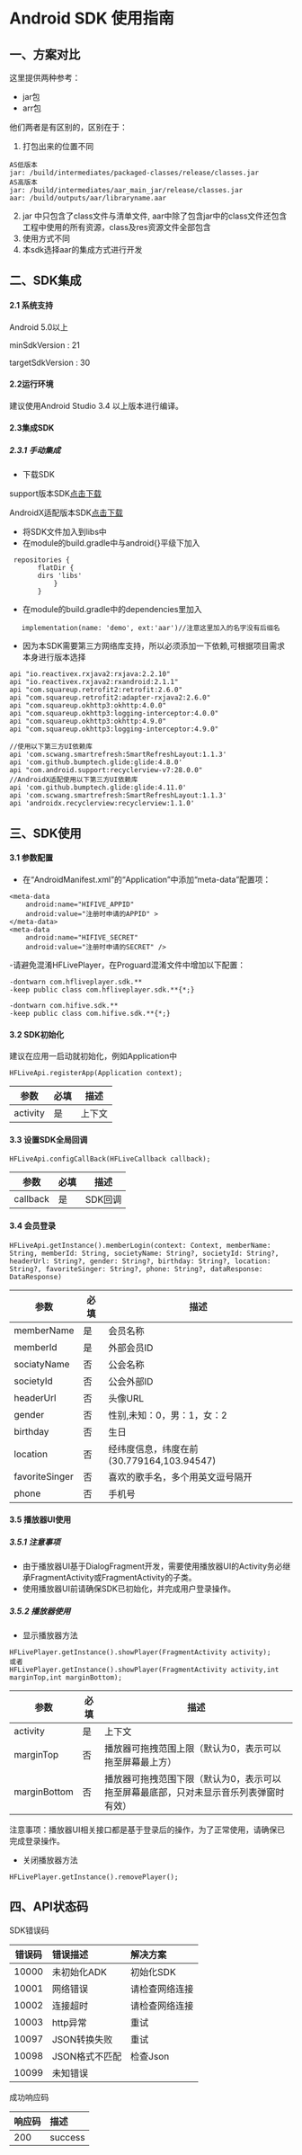

# Android SDK 使用指南
## 一、方案对比

这里提供两种参考：
- jar包
- arr包

他们两者是有区别的，区别在于：
1. 打包出来的位置不同

```
AS低版本
jar: /build/intermediates/packaged-classes/release/classes.jar
AS高版本
jar: /build/intermediates/aar_main_jar/release/classes.jar
aar: /build/outputs/aar/libraryname.aar
```
2. jar 中只包含了class文件与清单文件,
aar中除了包含jar中的class文件还包含工程中使用的所有资源，class及res资源文件全部包含
3. 使用方式不同
4. 本sdk选择aar的集成方式进行开发


## 二、SDK集成

#### 2.1 系统支持

Android 5.0以上

minSdkVersion    : 21

targetSdkVersion : 30

#### 2.2运行环境

建议使用Android Studio 3.4 以上版本进行编译。

#### 2.3集成SDK

##### 2.3.1 手动集成

- 下载SDK

support版本SDK[点击下载]()

AndroidX适配版本SDK[点击下载]()

- 将SDK文件加入到libs中
- 在module的build.gradle中与android{}平级下加入

```
 repositories {
       flatDir {
       dirs 'libs'
           }
       }
```
- 在module的build.gradle中的dependencies里加入

```
   implementation(name: 'demo', ext:'aar')//注意这里加入的名字没有后缀名
```


- 因为本SDK需要第三方网络库支持，所以必须添加一下依赖,可根据项目需求本身进行版本选择
```
api "io.reactivex.rxjava2:rxjava:2.2.10"
api "io.reactivex.rxjava2:rxandroid:2.1.1"
api "com.squareup.retrofit2:retrofit:2.6.0"
api "com.squareup.retrofit2:adapter-rxjava2:2.6.0"
api "com.squareup.okhttp3:okhttp:4.0.0"
api "com.squareup.okhttp3:logging-interceptor:4.0.0"
api "com.squareup.okhttp3:okhttp:4.9.0"
api "com.squareup.okhttp3:logging-interceptor:4.9.0"

//使用以下第三方UI依赖库
api 'com.scwang.smartrefresh:SmartRefreshLayout:1.1.3'
api 'com.github.bumptech.glide:glide:4.8.0'
api "com.android.support:recyclerview-v7:28.0.0"
//AndroidX适配使用以下第三方UI依赖库
api 'com.github.bumptech.glide:glide:4.11.0'
api 'com.scwang.smartrefresh:SmartRefreshLayout:1.1.3'
api 'androidx.recyclerview:recyclerview:1.1.0'
```

<!--##### 2.3.2 自动集成-->

<!-- - 在Module的build.gradle文件中添加配置：-->
<!--```-->
<!--repositories {-->
<!--    maven {-->
<!--        url 'http://172.16.52.62:8081/repository/hifive_repository'-->
<!--    }-->
<!--}-->
<!--```-->
<!--- 在Module的build.gradle文件中添加依赖：-->
<!--```-->
<!--api "com.hifive.sdk:liveplayer:1.0.0"-->
<!--```-->
<!--- AndroidX请切换为以下依赖：-->
<!--```-->
<!--api "com.hifive.sdk:liveplayer-androidx:1.0.0"-->
<!--```-->

<!--- 因项目基于Kotlin开发，在项目级的build.gradle中 buildscript的dependencies里面引入kotlin-->
<!--```-->
<!-- buildscript {-->
<!--     dependencies {-->
<!--         classpath "org.jetbrains.kotlin:kotlin-gradle-plugin:1.3.41"-->
<!--     }-->
<!-- }-->
<!--```-->
<!--- 同步后可以在External Libraries中查看新加入的包-->

## 三、SDK使用

#### 3.1 参数配置

- 在“AndroidManifest.xml”的“Application”中添加“meta-data”配置项：
```
<meta-data
    android:name="HIFIVE_APPID"
    android:value="注册时申请的APPID" >
</meta-data>
<meta-data
    android:name="HIFIVE_SECRET"
    android:value="注册时申请的SECRET" />
```

-请避免混淆HFLivePlayer，在Proguard混淆文件中增加以下配置：
```
-dontwarn com.hfliveplayer.sdk.**
-keep public class com.hfliveplayer.sdk.**{*;}

-dontwarn com.hifive.sdk.**
-keep public class com.hifive.sdk.**{*;}
```

#### 3.2 SDK初始化
建议在应用一启动就初始化，例如Application中

```
HFLiveApi.registerApp(Application context);
```
参数  | 必填  |描述|
---|---|---
activity | 是| 上下文

#### 3.3 设置SDK全局回调
```
HFLiveApi.configCallBack(HFLiveCallback callback);
```
参数  | 必填  |描述|
---|---|---
callback | 是| SDK回调

#### 3.4 会员登录

```
HFLiveApi.getInstance().memberLogin(context: Context, memberName: String, memberId: String, societyName: String?, societyId: String?, headerUrl: String?, gender: String?, birthday: String?, location: String?, favoriteSinger: String?, phone: String?, dataResponse: DataResponse)
```

参数  | 必填  |描述|
---|---|---
memberName | 是| 会员名称
memberId | 是| 外部会员ID
sociatyName | 否|公会名称
societyId | 否| 公会外部ID
headerUrl	 | 否| 头像URL
gender	 | 否| 性别,未知：0，男：1，女：2
birthday	 | 否| 生日
location	 | 否| 经纬度信息，纬度在前(30.779164,103.94547)
favoriteSinger	 | 否| 喜欢的歌手名，多个用英文逗号隔开
phone	 | 否| 手机号

#### 3.5 播放器UI使用

##### 3.5.1 注意事项
- 由于播放器UI基于DialogFragment开发，需要使用播放器UI的Activity务必继承FragmentActivity或FragmentActivity的子类。
- 使用播放器UI前请确保SDK已初始化，并完成用户登录操作。

##### 3.5.2 播放器使用

- 显示播放器方法

```
HFLivePlayer.getInstance().showPlayer(FragmentActivity activity);
或者
HFLivePlayer.getInstance().showPlayer(FragmentActivity activity,int marginTop,int marginBottom);
```
参数  | 必填  |描述|
---|---|---
activity | 是| 上下文
marginTop | 否| 播放器可拖拽范围上限（默认为0，表示可以拖至屏幕最上方）
marginBottom | 否| 播放器可拖拽范围下限（默认为0，表示可以拖至屏幕最底部，只对未显示音乐列表弹窗时有效）

注意事项：播放器UI相关接口都是基于登录后的操作，为了正常使用，请确保已完成登录操作。

- 关闭播放器方法
```
HFLivePlayer.getInstance().removePlayer();
```

## 四、API状态码

SDK错误码

| 错误码 | 错误描述 | 解决方案 |
|----------|:--------|:-------- |
| 10000 | 未初始化ADK | 初始化SDK |
| 10001 | 网络错误 | 请检查网络连接 |
| 10002 | 连接超时 | 请检查网络连接 |
| 10003 | http异常 | 重试 |
| 10097 | JSON转换失败 | 重试 |
| 10098 | JSON格式不匹配 | 检查Json |
| 10099 | 未知错误 |  |


成功响应码

| 响应码 | 描述 |
|----------|:--------|
| 200 | success |













